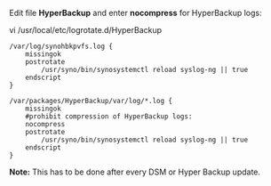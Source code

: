Edit file **HyperBackup** and enter **nocompress** for HyperBackup logs:

vi /usr/local/etc/logrotate.d/HyperBackup

```
/var/log/synohbkpvfs.log {
    missingok
    postrotate
        /usr/syno/bin/synosystemctl reload syslog-ng || true
    endscript
}

/var/packages/HyperBackup/var/log/*.log {
    missingok
    #prohibit compression of HyperBackup logs:
    nocompress
    postrotate
        /usr/syno/bin/synosystemctl reload syslog-ng || true
    endscript
}
```

**Note:** This has to be done after every DSM or Hyper Backup update.
